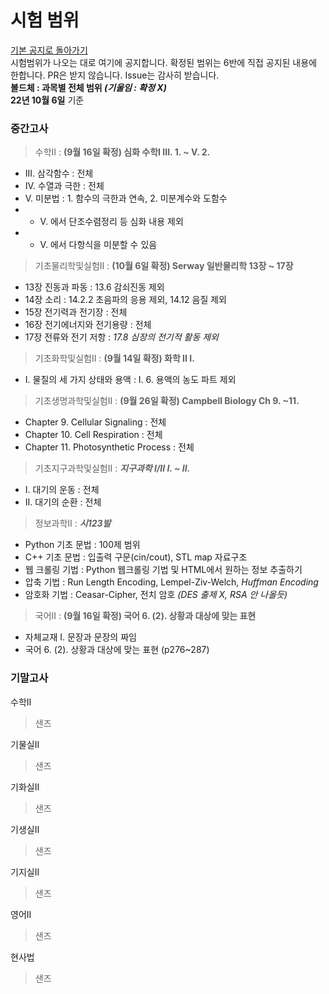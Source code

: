 # 시험 범위
[기본 공지로 돌아가기](https://annyeong-one.github.io/gshs106_gongji/) \
시험범위가 나오는 대로 여기에 공지합니다. 확정된 범위는 6반에 직접 공지된 내용에 한합니다. PR은 받지 않습니다. Issue는 감사히 받습니다.\
**볼드체 : 과목별 전체 범위 _(기울임 : 확정 X)_** \
**22년 10월 6일** 기준
### 중간고사
> 수학II : **(9월 16일 확정) 심화 수학I III. 1. ~ V. 2.**
- III. 삼각함수 : 전체
- IV. 수열과 극한 : 전체
- V. 미분법 : 1. 함수의 극한과 연속, 2. 미분계수와 도함수
- * V. 에서 단조수렴정리 등 심화 내용 제외
- * V. 에서 다항식을 미분할 수 있음

> 기초물리학및실험II : **(10월 6일 확정) Serway 일반물리학 13장 ~ 17장**
- 13장 진동과 파동 : 13.6 감쇠진동 제외
- 14장 소리 : 14.2.2 초음파의 응용 제외, 14.12 음질 제외
- 15장 전기력과 전기장 : 전체
- 16장 전기에너지와 전기용량 : 전체
- 17장 전류와 전기 저항 : _17.8 심장의 전기적 활동 제외_

> 기초화학및실험II : **(9월 14일 확정) 화학 II I.**
- I. 물질의 세 가지 상태와 용액 : I. 6. 용액의 농도 파트 제외

> 기초생명과학및실험II : **(9월 26일 확정) Campbell Biology Ch 9. ~11.**
- Chapter 9. Cellular Signaling : 전체
- Chapter 10. Cell Respiration : 전체
- Chapter 11. Photosynthetic Process : 전체

> 기초지구과학및실험II : _**지구과학 I/II I. ~ II.**_
- I. 대기의 운동 : 전체
- II. 대기의 순환 : 전체

> 정보과학II : _**시123발**_
- Python 기초 문법 : 100제 범위
- C++ 기초 문법 : 입출력 구문(cin/cout), STL map 자료구조
- 웹 크롤링 기법 : Python 웹크롤링 기법 및 HTML에서 원하는 정보 추출하기
- 압축 기법 : Run Length Encoding, Lempel-Ziv-Welch, _Huffman Encoding_
- 암호화 기법 : Ceasar-Cipher, 전치 암호 _(DES 출제 X, RSA 안 나올듯)_

> 국어II : **(9월 16일 확정) 국어 6. (2). 상황과 대상에 맞는 표현**
- 자체교재 I. 문장과 문장의 짜임
- 국어 6. (2). 상황과 대상에 맞는 표현 (p276~287)


### 기말고사
수학II
> 샌즈

기물실II
> 샌즈

기화실II
> 샌즈

기생실II
> 샌즈

기지실II
> 샌즈

영어II
> 샌즈

현사법
> 샌즈
